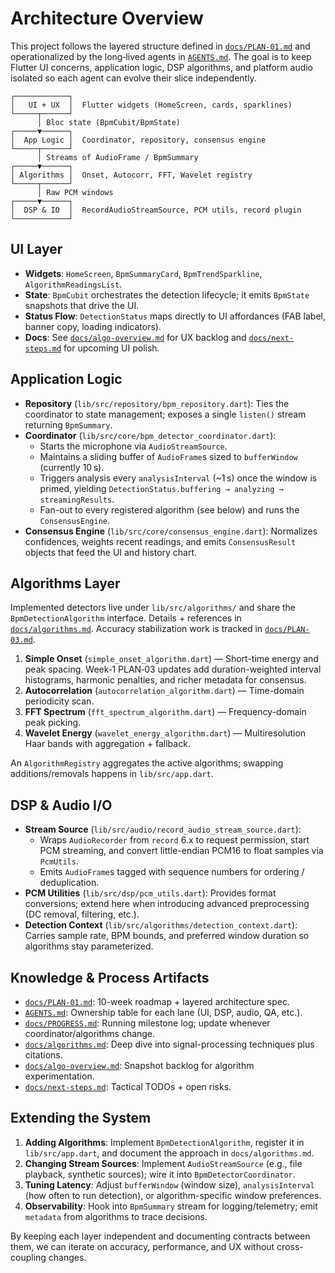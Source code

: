 # Architecture Overview

This project follows the layered structure defined in [`docs/PLAN-01.md`](PLAN-01.md) and operationalized by the long‑lived agents in [`AGENTS.md`](../AGENTS.md). The goal is to keep Flutter UI concerns, application logic, DSP algorithms, and platform audio isolated so each agent can evolve their slice independently.

```
┌────────────┐
│   UI + UX  │  Flutter widgets (HomeScreen, cards, sparklines)
└─────┬──────┘
      │ Bloc state (BpmCubit/BpmState)
┌─────▼──────┐
│  App Logic │  Coordinator, repository, consensus engine
└─────┬──────┘
      │ Streams of AudioFrame / BpmSummary
┌─────▼──────┐
│ Algorithms │  Onset, Autocorr, FFT, Wavelet registry
└─────┬──────┘
      │ Raw PCM windows
┌─────▼──────┐
│  DSP & IO  │  RecordAudioStreamSource, PCM utils, record plugin
└────────────┘
```

## UI Layer

- **Widgets**: `HomeScreen`, `BpmSummaryCard`, `BpmTrendSparkline`, `AlgorithmReadingsList`.
- **State**: `BpmCubit` orchestrates the detection lifecycle; it emits `BpmState` snapshots that drive the UI.
- **Status Flow**: `DetectionStatus` maps directly to UI affordances (FAB label, banner copy, loading indicators).
- **Docs**: See [`docs/algo-overview.md`](algo-overview.md) for UX backlog and [`docs/next-steps.md`](next-steps.md) for upcoming UI polish.

## Application Logic

- **Repository** (`lib/src/repository/bpm_repository.dart`): Ties the coordinator to state management; exposes a single `listen()` stream returning `BpmSummary`.
- **Coordinator** (`lib/src/core/bpm_detector_coordinator.dart`):
  - Starts the microphone via `AudioStreamSource`.
  - Maintains a sliding buffer of `AudioFrame`s sized to `bufferWindow` (currently 10 s).
  - Triggers analysis every `analysisInterval` (~1 s) once the window is primed, yielding `DetectionStatus.buffering → analyzing → streamingResults`.
  - Fan-out to every registered algorithm (see below) and runs the `ConsensusEngine`.
- **Consensus Engine** (`lib/src/core/consensus_engine.dart`): Normalizes confidences, weights recent readings, and emits `ConsensusResult` objects that feed the UI and history chart.

## Algorithms Layer

Implemented detectors live under `lib/src/algorithms/` and share the `BpmDetectionAlgorithm` interface. Details + references in [`docs/algorithms.md`](algorithms.md). Accuracy stabilization work is tracked in [`docs/PLAN-03.md`](PLAN-03.md).

1. **Simple Onset** (`simple_onset_algorithm.dart`) — Short-time energy and peak spacing. Week‑1 PLAN‑03 updates add duration-weighted interval histograms, harmonic penalties, and richer metadata for consensus.
2. **Autocorrelation** (`autocorrelation_algorithm.dart`) — Time-domain periodicity scan.
3. **FFT Spectrum** (`fft_spectrum_algorithm.dart`) — Frequency-domain peak picking.
4. **Wavelet Energy** (`wavelet_energy_algorithm.dart`) — Multiresolution Haar bands with aggregation + fallback.

An `AlgorithmRegistry` aggregates the active algorithms; swapping additions/removals happens in `lib/src/app.dart`.

## DSP & Audio I/O

- **Stream Source** (`lib/src/audio/record_audio_stream_source.dart`):
  - Wraps `AudioRecorder` from `record` 6.x to request permission, start PCM streaming, and convert little-endian PCM16 to float samples via `PcmUtils`.
  - Emits `AudioFrame`s tagged with sequence numbers for ordering / deduplication.
- **PCM Utilities** (`lib/src/dsp/pcm_utils.dart`): Provides format conversions; extend here when introducing advanced preprocessing (DC removal, filtering, etc.).
- **Detection Context** (`lib/src/algorithms/detection_context.dart`): Carries sample rate, BPM bounds, and preferred window duration so algorithms stay parameterized.

## Knowledge & Process Artifacts

- [`docs/PLAN-01.md`](PLAN-01.md): 10-week roadmap + layered architecture spec.
- [`AGENTS.md`](../AGENTS.md): Ownership table for each lane (UI, DSP, audio, QA, etc.).
- [`docs/PROGRESS.md`](PROGRESS.md): Running milestone log; update whenever coordinator/algorithms change.
- [`docs/algorithms.md`](algorithms.md): Deep dive into signal-processing techniques plus citations.
- [`docs/algo-overview.md`](algo-overview.md): Snapshot backlog for algorithm experimentation.
- [`docs/next-steps.md`](next-steps.md): Tactical TODOs + open risks.

## Extending the System

1. **Adding Algorithms**: Implement `BpmDetectionAlgorithm`, register it in `lib/src/app.dart`, and document the approach in `docs/algorithms.md`.
2. **Changing Stream Sources**: Implement `AudioStreamSource` (e.g., file playback, synthetic sources); wire it into `BpmDetectorCoordinator`.
3. **Tuning Latency**: Adjust `bufferWindow` (window size), `analysisInterval` (how often to run detection), or algorithm-specific window preferences.
4. **Observability**: Hook into `BpmSummary` stream for logging/telemetry; emit `metadata` from algorithms to trace decisions.

By keeping each layer independent and documenting contracts between them, we can iterate on accuracy, performance, and UX without cross-coupling changes.
